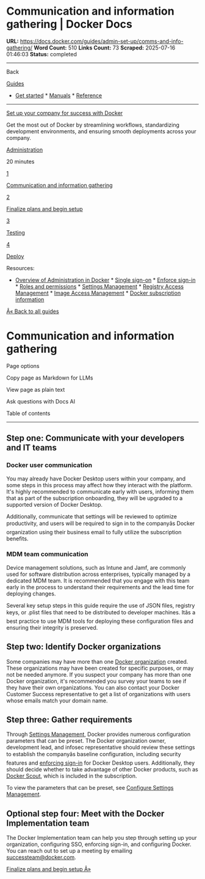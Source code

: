 # Communication and information gathering | Docker Docs

**URL:** https://docs.docker.com/guides/admin-set-up/comms-and-info-gathering/
**Word Count:** 510
**Links Count:** 73
**Scraped:** 2025-07-16 01:46:03
**Status:** completed

---

Back

[Guides](https://docs.docker.com/guides/)

  * [Get started](https://docs.docker.com/get-started/)   * [Manuals](https://docs.docker.com/manuals/)   * [Reference](https://docs.docker.com/reference/)

* * *

[Set up your company for success with Docker](https://docs.docker.com/guides/admin-set-up/)

Get the most out of Docker by streamlining workflows, standardizing development environments, and ensuring smooth deployments across your company.

[ Administration](https://docs.docker.com/tags/admin/)

20 minutes

[1](https://docs.docker.com/guides/admin-set-up/comms-and-info-gathering/)

[Communication and information gathering](https://docs.docker.com/guides/admin-set-up/comms-and-info-gathering/)

[2](https://docs.docker.com/guides/admin-set-up/finalize-plans-and-setup/)

[Finalize plans and begin setup](https://docs.docker.com/guides/admin-set-up/finalize-plans-and-setup/)

[3](https://docs.docker.com/guides/admin-set-up/testing/)

[Testing](https://docs.docker.com/guides/admin-set-up/testing/)

[4](https://docs.docker.com/guides/admin-set-up/deploy/)

[Deploy](https://docs.docker.com/guides/admin-set-up/deploy/)

Resources:

  * [Overview of Administration in Docker](https://docs.docker.com/admin/)   * [Single sign-on](https://docs.docker.com/security/for-admins/single-sign-on/)   * [Enforce sign-in](https://docs.docker.com/security/for-admins/enforce-sign-in/)   * [Roles and permissions](https://docs.docker.com/security/for-admins/roles-and-permissions/)   * [Settings Management](https://docs.docker.com/security/for-admins/hardened-desktop/settings-management/)   * [Registry Access Management](https://docs.docker.com/security/for-admins/hardened-desktop/registry-access-management/)   * [Image Access Management](https://docs.docker.com/security/for-admins/hardened-desktop/image-access-management/)   * [Docker subscription information](https://docs.docker.com/subscription/details/)

[Â« Back to all guides](https://docs.docker.com/guides/)

# Communication and information gathering

Page options

Copy page as Markdown for LLMs

View page as plain text

Ask questions with Docs AI

Table of contents

* * *

## Step one: Communicate with your developers and IT teams

### Docker user communication

You may already have Docker Desktop users within your company, and some steps in this process may affect how they interact with the platform. It's highly recommended to communicate early with users, informing them that as part of the subscription onboarding, they will be upgraded to a supported version of Docker Desktop.

Additionally, communicate that settings will be reviewed to optimize productivity, and users will be required to sign in to the companyâs Docker organization using their business email to fully utilize the subscription benefits.

### MDM team communication

Device management solutions, such as Intune and Jamf, are commonly used for software distribution across enterprises, typically managed by a dedicated MDM team. It is recommended that you engage with this team early in the process to understand their requirements and the lead time for deploying changes.

Several key setup steps in this guide require the use of JSON files, registry keys, or .plist files that need to be distributed to developer machines. Itâs a best practice to use MDM tools for deploying these configuration files and ensuring their integrity is preserved.

## Step two: Identify Docker organizations

Some companies may have more than one [Docker organization](https://docs.docker.com/admin/organization/) created. These organizations may have been created for specific purposes, or may not be needed anymore. If you suspect your company has more than one Docker organization, it's recommended you survey your teams to see if they have their own organizations. You can also contact your Docker Customer Success representative to get a list of organizations with users whose emails match your domain name.

## Step three: Gather requirements

Through [Settings Management](https://docs.docker.com/enterprise/security/hardened-desktop/settings-management/), Docker provides numerous configuration parameters that can be preset. The Docker organization owner, development lead, and infosec representative should review these settings to establish the companyâs baseline configuration, including security features and [enforcing sign-in](https://docs.docker.com/enterprise/security/enforce-sign-in/) for Docker Desktop users. Additionally, they should decide whether to take advantage of other Docker products, such as [Docker Scout](https://docs.docker.com/scout/), which is included in the subscription.

To view the parameters that can be preset, see [Configure Settings Management](https://docs.docker.com/enterprise/security/hardened-desktop/settings-management/configure-json-file/#step-two-configure-the-settings-you-want-to-lock-in).

## Optional step four: Meet with the Docker Implementation team

The Docker Implementation team can help you step through setting up your organization, configuring SSO, enforcing sign-in, and configuring Docker. You can reach out to set up a meeting by emailing [successteam@docker.com](mailto:successteam@docker.com).

[Finalize plans and begin setup Â»](https://docs.docker.com/guides/admin-set-up/finalize-plans-and-setup/)